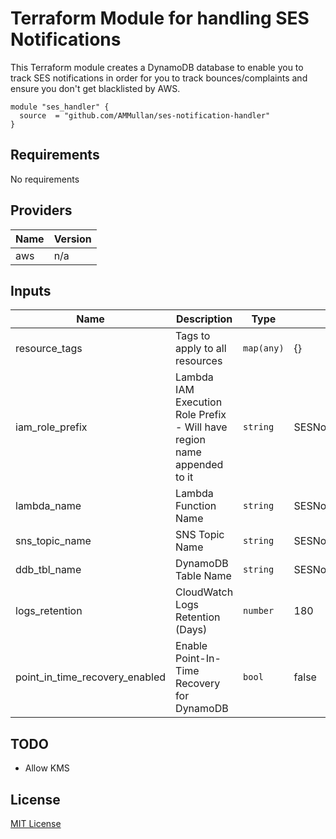 # Terraform Module for handling SES Notifications

This Terraform module creates a DynamoDB database to enable you to track SES notifications in order for you to track bounces/complaints and ensure you don't get blacklisted by AWS.

```hcl
module "ses_handler" {
  source  = "github.com/AMMullan/ses-notification-handler"
}
```

## Requirements

No requirements

## Providers

| Name | Version |
|------|---------|
| aws | n/a |

## Inputs

| Name | Description | Type | Default | Required |
|------|-------------|------|---------|----------|
| resource\_tags | Tags to apply to all resources | `map(any)` | {} | no |
| iam\_role\_prefix | Lambda IAM Execution Role Prefix - Will have region name appended to it | `string` | SESNotificationHandler | no |
| lambda\_name | Lambda Function Name | `string` | SESNotificationHandler | no |
| sns\_topic\_name | SNS Topic Name | `string` | SESNotificationHandler | no |
| ddb\_tbl\_name | DynamoDB Table Name | `string` | SESNotificationHandler | no |
| logs\_retention | CloudWatch Logs Retention (Days) | `number` | 180 | no |
| point\_in\_time\_recovery\_enabled | Enable Point-In-Time Recovery for DynamoDB | `bool` | false | no |

## TODO

* Allow KMS

## License

[MIT License](LICENSE)
